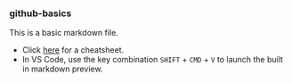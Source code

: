 ### github-basics
This is a basic markdown file.
- Click [here](https://github.com/adam-p/markdown-here/wiki/Markdown-Cheatsheet) for a cheatsheet.
- In VS Code, use the key combination `SHIFT` + `CMD` + `V` to launch the built in markdown preview.
